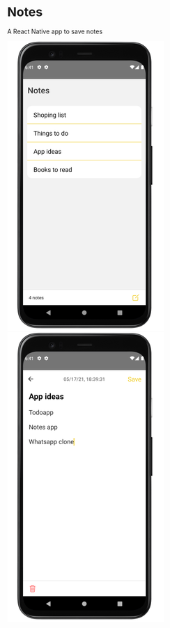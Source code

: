 # Notes
A React Native app to save notes

![Sample picture](./images/sample1.png) ![Sample picture](./images/sample2.png)
